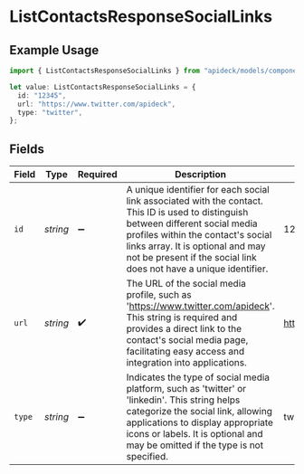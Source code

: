 # ListContactsResponseSocialLinks

## Example Usage

```typescript
import { ListContactsResponseSocialLinks } from "apideck/models/components";

let value: ListContactsResponseSocialLinks = {
  id: "12345",
  url: "https://www.twitter.com/apideck",
  type: "twitter",
};
```

## Fields

| Field                                                                                                                                                                                                                                                                             | Type                                                                                                                                                                                                                                                                              | Required                                                                                                                                                                                                                                                                          | Description                                                                                                                                                                                                                                                                       | Example                                                                                                                                                                                                                                                                           |
| --------------------------------------------------------------------------------------------------------------------------------------------------------------------------------------------------------------------------------------------------------------------------------- | --------------------------------------------------------------------------------------------------------------------------------------------------------------------------------------------------------------------------------------------------------------------------------- | --------------------------------------------------------------------------------------------------------------------------------------------------------------------------------------------------------------------------------------------------------------------------------- | --------------------------------------------------------------------------------------------------------------------------------------------------------------------------------------------------------------------------------------------------------------------------------- | --------------------------------------------------------------------------------------------------------------------------------------------------------------------------------------------------------------------------------------------------------------------------------- |
| `id`                                                                                                                                                                                                                                                                              | *string*                                                                                                                                                                                                                                                                          | :heavy_minus_sign:                                                                                                                                                                                                                                                                | A unique identifier for each social link associated with the contact. This ID is used to distinguish between different social media profiles within the contact's social links array. It is optional and may not be present if the social link does not have a unique identifier. | 12345                                                                                                                                                                                                                                                                             |
| `url`                                                                                                                                                                                                                                                                             | *string*                                                                                                                                                                                                                                                                          | :heavy_check_mark:                                                                                                                                                                                                                                                                | The URL of the social media profile, such as 'https://www.twitter.com/apideck'. This string is required and provides a direct link to the contact's social media page, facilitating easy access and integration into applications.                                                | https://www.twitter.com/apideck                                                                                                                                                                                                                                                   |
| `type`                                                                                                                                                                                                                                                                            | *string*                                                                                                                                                                                                                                                                          | :heavy_minus_sign:                                                                                                                                                                                                                                                                | Indicates the type of social media platform, such as 'twitter' or 'linkedin'. This string helps categorize the social link, allowing applications to display appropriate icons or labels. It is optional and may be omitted if the type is not specified.                         | twitter                                                                                                                                                                                                                                                                           |